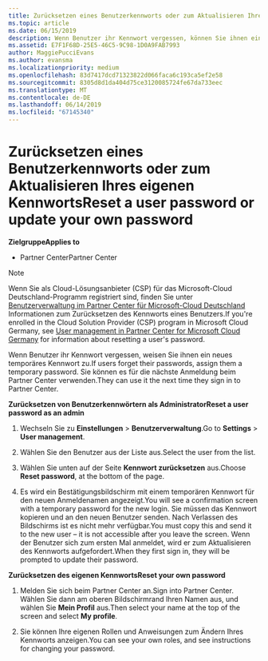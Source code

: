 ```yaml
---
title: Zurücksetzen eines Benutzerkennworts oder zum Aktualisieren Ihres eigenen Kennworts | Partner Center
ms.topic: article
ms.date: 06/15/2019
description: Wenn Benutzer ihr Kennwort vergessen, können Sie ihnen ein neues temporäres Kennwort zuweisen. Sie können es für die nächste Anmeldung beim Partner Center verwenden.
ms.assetid: E7F1F68D-25E5-46C5-9C98-1D0A9FAB7993
author: MaggiePucciEvans
ms.author: evansma
ms.localizationpriority: medium
ms.openlocfilehash: 83d7417dcd71323822d066faca6c193ca5ef2e58
ms.sourcegitcommit: 8305d8d1da404d75ce3120085724fe67da733eec
ms.translationtype: MT
ms.contentlocale: de-DE
ms.lasthandoff: 06/14/2019
ms.locfileid: "67145340"
---
```

# <a name="reset-a-user-password-or-update-your-own-password"></a><span data-ttu-id="53bcb-104">Zurücksetzen eines Benutzerkennworts oder zum Aktualisieren Ihres eigenen Kennworts</span><span class="sxs-lookup"><span data-stu-id="53bcb-104">Reset a user password or update your own password</span></span>

<span data-ttu-id="53bcb-105">**Zielgruppe**</span><span class="sxs-lookup"><span data-stu-id="53bcb-105">**Applies to**</span></span>

-  <span data-ttu-id="53bcb-106">Partner Center</span><span class="sxs-lookup"><span data-stu-id="53bcb-106">Partner Center</span></span>
   
> [!NOTE]  
>  <span data-ttu-id="53bcb-107">Wenn Sie als Cloud-Lösungsanbieter (CSP) für das Microsoft-Cloud Deutschland-Programm registriert sind, finden Sie unter [Benutzerverwaltung im Partner Center für Microsoft-Cloud Deutschland](user-management-in-partner-center-for-microsoft-cloud-germany.md) Informationen zum Zurücksetzen des Kennworts eines Benutzers.</span><span class="sxs-lookup"><span data-stu-id="53bcb-107">If you're enrolled in the Cloud Solution Provider (CSP) program in Microsoft Cloud Germany, see [User management in Partner Center for Microsoft Cloud Germany](user-management-in-partner-center-for-microsoft-cloud-germany.md) for information about resetting a user's password.</span></span>

<span data-ttu-id="53bcb-108">Wenn Benutzer ihr Kennwort vergessen, weisen Sie ihnen ein neues temporäres Kennwort zu.</span><span class="sxs-lookup"><span data-stu-id="53bcb-108">If users forget their passwords, assign them a temporary password.</span></span> <span data-ttu-id="53bcb-109">Sie können es für die nächste Anmeldung beim Partner Center verwenden.</span><span class="sxs-lookup"><span data-stu-id="53bcb-109">They can use it the next time they sign in to Partner Center.</span></span>

<span data-ttu-id="53bcb-110">**Zurücksetzen von Benutzerkennwörtern als Administrator**</span><span class="sxs-lookup"><span data-stu-id="53bcb-110">**Reset a user password as an admin**</span></span>

1.  <span data-ttu-id="53bcb-111">Wechseln Sie zu **Einstellungen** &gt; **Benutzerverwaltung**.</span><span class="sxs-lookup"><span data-stu-id="53bcb-111">Go to **Settings** &gt; **User management**.</span></span>
2.  <span data-ttu-id="53bcb-112">Wählen Sie den Benutzer aus der Liste aus.</span><span class="sxs-lookup"><span data-stu-id="53bcb-112">Select the user from the list.</span></span>

3.  <span data-ttu-id="53bcb-113">Wählen Sie unten auf der Seite **Kennwort zurücksetzen** aus.</span><span class="sxs-lookup"><span data-stu-id="53bcb-113">Choose **Reset password**, at the bottom of the page.</span></span>

4.  <span data-ttu-id="53bcb-114">Es wird ein Bestätigungsbildschirm mit einem temporären Kennwort für den neuen Anmeldenamen angezeigt.</span><span class="sxs-lookup"><span data-stu-id="53bcb-114">You will see a confirmation screen with a temporary password for the new login.</span></span> <span data-ttu-id="53bcb-115">Sie müssen das Kennwort kopieren und an den neuen Benutzer senden. Nach Verlassen des Bildschirms ist es nicht mehr verfügbar.</span><span class="sxs-lookup"><span data-stu-id="53bcb-115">You must copy this and send it to the new user – it is not accessible after you leave the screen.</span></span> <span data-ttu-id="53bcb-116">Wenn der Benutzer sich zum ersten Mal anmeldet, wird er zum Aktualisieren des Kennworts aufgefordert.</span><span class="sxs-lookup"><span data-stu-id="53bcb-116">When they first sign in, they will be prompted to update their password.</span></span>

<span data-ttu-id="53bcb-117">**Zurücksetzen des eigenen Kennworts**</span><span class="sxs-lookup"><span data-stu-id="53bcb-117">**Reset your own password**</span></span>

1.  <span data-ttu-id="53bcb-118">Melden Sie sich beim Partner Center an.</span><span class="sxs-lookup"><span data-stu-id="53bcb-118">Sign into Partner Center.</span></span> <span data-ttu-id="53bcb-119">Wählen Sie dann am oberen Bildschirmrand Ihren Namen aus, und wählen Sie **Mein Profil** aus.</span><span class="sxs-lookup"><span data-stu-id="53bcb-119">Then select your name at the top of the screen and select **My profile**.</span></span>

2.  <span data-ttu-id="53bcb-120">Sie können Ihre eigenen Rollen und Anweisungen zum Ändern Ihres Kennworts anzeigen.</span><span class="sxs-lookup"><span data-stu-id="53bcb-120">You can see your own roles, and see instructions for changing your password.</span></span>

 

 




